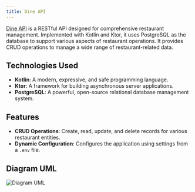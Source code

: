 ```yaml
---
title: Dine API
---
```

[Dine API](https://github.com/cawtoz/dine-api.git) is a RESTful API designed for comprehensive restaurant management. Implemented with Kotlin and Ktor, it uses PostgreSQL as the database to support various aspects of restaurant operations. It provides CRUD operations to manage a wide range of restaurant-related data.

## Technologies Used
- **Kotlin**: A modern, expressive, and safe programming language.
- **Ktor**: A framework for building asynchronous server applications.
- **PostgreSQL**: A powerful, open-source relational database management system.

## Features
- **CRUD Operations**: Create, read, update, and delete records for various restaurant entities.
- **Dynamic Configuration**: Configures the application using settings from a `.env` file.

## Diagram UML
![Diagram UML](https://github.com/user-attachments/assets/9dec3141-e695-4a27-acc9-267dbe8a0445)